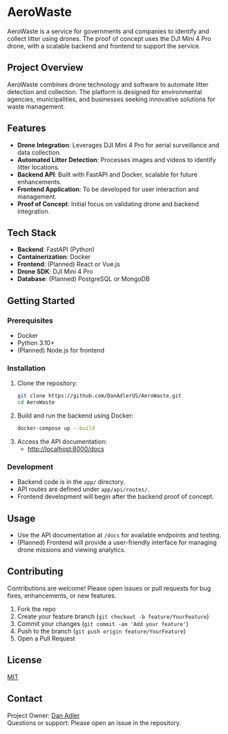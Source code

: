# AeroWaste

AeroWaste is a service for governments and companies to identify and collect litter using drones. The proof of concept uses the DJI Mini 4 Pro drone, with a scalable backend and frontend to support the service.

## Project Overview

AeroWaste combines drone technology and software to automate litter detection and collection. The platform is designed for environmental agencies, municipalities, and businesses seeking innovative solutions for waste management.

## Features

- **Drone Integration**: Leverages DJI Mini 4 Pro for aerial surveillance and data collection.
- **Automated Litter Detection**: Processes images and videos to identify litter locations.
- **Backend API**: Built with FastAPI and Docker, scalable for future enhancements.
- **Frontend Application**: To be developed for user interaction and management.
- **Proof of Concept**: Initial focus on validating drone and backend integration.

## Tech Stack

- **Backend**: FastAPI (Python)
- **Containerization**: Docker
- **Frontend**: (Planned) React or Vue.js
- **Drone SDK**: DJI Mini 4 Pro
- **Database**: (Planned) PostgreSQL or MongoDB

## Getting Started

### Prerequisites

- Docker
- Python 3.10+
- (Planned) Node.js for frontend

### Installation

1. Clone the repository:
    ```sh
    git clone https://github.com/DanAdlerUS/AeroWaste.git
    cd AeroWaste
    ```
2. Build and run the backend using Docker:
    ```sh
    docker-compose up --build
    ```
3. Access the API documentation:
    - [http://localhost:8000/docs](http://localhost:8000/docs)

### Development

- Backend code is in the `app/` directory.
- API routes are defined under `app/api/routes/`.
- Frontend development will begin after the backend proof of concept.

## Usage

- Use the API documentation at `/docs` for available endpoints and testing.
- (Planned) Frontend will provide a user-friendly interface for managing drone missions and viewing analytics.

## Contributing

Contributions are welcome! Please open issues or pull requests for bug fixes, enhancements, or new features.

1. Fork the repo
2. Create your feature branch (`git checkout -b feature/YourFeature`)
3. Commit your changes (`git commit -am 'Add your feature'`)
4. Push to the branch (`git push origin feature/YourFeature`)
5. Open a Pull Request

## License

[MIT](LICENSE)

## Contact

Project Owner: [Dan Adler](https://github.com/DanAdlerUS)  
Questions or support: Please open an issue in the repository.